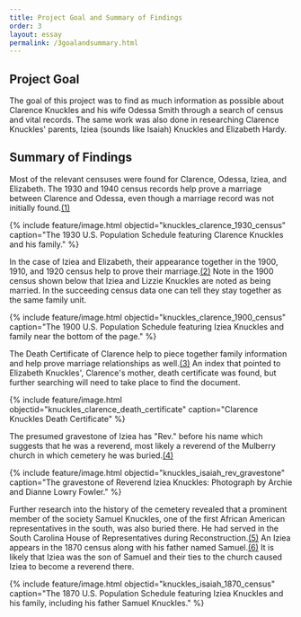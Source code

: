 ```yaml
---
title: Project Goal and Summary of Findings
order: 3
layout: essay
permalink: /3goalandsummary.html
---
```


## Project Goal

The goal of this project was to find as much information as possible about Clarence Knuckles and his wife Odessa Smith through a search of census and vital records. The same work was also done in researching Clarence Knuckles' parents, Iziea (sounds like Isaiah) Knuckles and Elizabeth Hardy. 

## Summary of Findings

Most of the relevant censuses were found for Clarence, Odessa, Iziea, and Elizabeth. The 1930 and 1940 census records help prove a marriage between Clarence and Odessa, even though a marriage record was not initially found.[(1)](https://zigavivei.github.io/family_history_cb/9sources.html)

{% include feature/image.html objectid="knuckles_clarence_1930_census" caption="The 1930 U.S. Population Schedule featuring Clarence Knuckles and his family." %}

In the case of Iziea and Elizabeth, their appearance together in the 1900, 1910, and 1920 census help to prove their marriage.[(2)](https://zigavivei.github.io/family_history_cb/9sources.html) Note in the 1900 census shown below that Iziea and Lizzie Knuckles are noted as being married. In the succeeding census data one can tell they stay together as the same family unit.

{% include feature/image.html objectid="knuckles_clarence_1900_census" caption="The 1900 U.S. Population Schedule featuring Iziea Knuckles and family near the bottom of the page." %}

The Death Certificate of Clarence help to piece together family information and help prove marriage relationships as well.[(3)](https://zigavivei.github.io/family_history_cb/9sources.html) An index that pointed to Elizabeth Knuckles', Clarence's mother, death certificate was found, but further searching will need to take place to find the document.

{% include feature/image.html objectid="knuckles_clarence_death_certificate" caption="Clarence Knuckles Death Certificate" %}

The presumed gravestone of Iziea has "Rev." before his name which suggests that he was a reverend, most likely a reverend of the Mulberry church in which cemetery he was buried.[(4)](https://zigavivei.github.io/family_history_cb/sources.html) 


{% include feature/image.html objectid="knuckles_isaiah_rev_gravestone" caption="The gravestone of Reverend Iziea Knuckles: Photograph by Archie and Dianne Lowry Fowler." %}

Further research into the history of the cemetery revealed that a prominent member of the society Samuel Knuckles, one of the first African American representatives in the south, was also buried there. He had served in the South Carolina House of Representatives during Reconstruction.[(5)](https://zigavivei.github.io/family_history_cb/9sources.html) An Iziea appears in the 1870 census along with his father named Samuel.[(6)](https://zigavivei.github.io/family_history_cb/9sources.html) It is likely that Iziea was the son of Samuel and their ties to the church caused Iziea to become a reverend there. 

{% include feature/image.html objectid="knuckles_isaiah_1870_census" caption="The 1870 U.S. Population Schedule featuring Iziea Knuckles and his family, including his father Samuel Knuckles." %}
